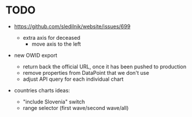# TODO

- https://github.com/sledilnik/website/issues/699
    - extra axis for deceased
        - move axis to the left

- new OWID export
    - return back the official URL, once it has been pushed to production
    - remove properties from DataPoint that we don't use
    - adjust API query for each individual chart

- countries charts ideas:
    - "include Slovenia" switch
    - range selector (first wave/second wave/all)